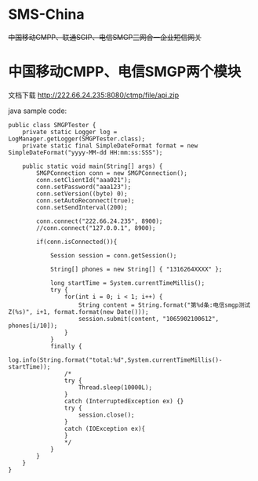 SMS-China
=========

~~中国移动CMPP、联通SGIP、电信SMGP三网合一企业短信网关~~
# 中国移动CMPP、电信SMGP两个模块

文档下载 http://222.66.24.235:8080/ctmp/file/api.zip

java sample code:

    public class SMGPTester {
        private static Logger log = LogManager.getLogger(SMGPTester.class);
        private static final SimpleDateFormat format = new SimpleDateFormat("yyyy-MM-dd HH:mm:ss:SSS");
    
        public static void main(String[] args) {
            SMGPConnection conn = new SMGPConnection();
            conn.setClientId("aaa021");
            conn.setPassword("aaa123");
            conn.setVersion((byte) 0);
            conn.setAutoReconnect(true);
            conn.setSendInterval(200);
    
            conn.connect("222.66.24.235", 8900);
            //conn.connect("127.0.0.1", 8900);
    
            if(conn.isConnected()){
    
                Session session = conn.getSession();
    
                String[] phones = new String[] { "1316264XXXX" };
    
                long startTime = System.currentTimeMillis();
                try {
                    for(int i = 0; i < 1; i++) {
                        String content = String.format("第%d条:电信smgp测试Z(%s)", i+1, format.format(new Date()));
                        session.submit(content, "1065902100612", phones[i/10]);
                    }
                }
                finally {
                    log.info(String.format("total:%d",System.currentTimeMillis()-startTime));
                    /*
                    try {
                        Thread.sleep(10000L);
                    }
                    catch (InterruptedException ex) {}
                    try {
                        session.close();
                    }
                    catch (IOException ex){
                    }
                    */
                }
            }
        }
    }
    

    
